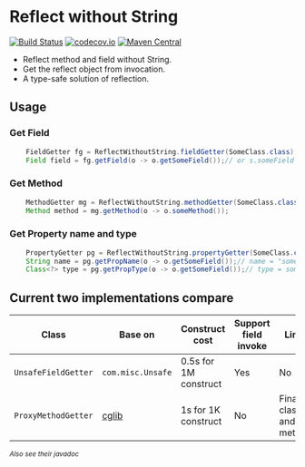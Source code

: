# Reflect without String
[![Build Status](https://travis-ci.org/XDean/ReflectWithoutString.svg?branch=master)](https://travis-ci.org/XDean/ReflectWithoutString)
[![codecov.io](http://codecov.io/github/XDean/ReflectWithoutString/coverage.svg?branch=master)](https://codecov.io/gh/XDean/ReflectWithoutString/branch/master)
[![Maven Central](https://maven-badges.herokuapp.com/maven-central/com.github.XDean/ReflectWithoutString/badge.svg)](https://maven-badges.herokuapp.com/maven-central/com.github.XDean/ReflectWithoutString)

- Reflect method and field without String.
- Get the reflect object from invocation.
- A type-safe solution of reflection.

## Usage

### Get Field
```java
	FieldGetter fg = ReflectWithoutString.fieldGetter(SomeClass.class);
	Field field = fg.getField(o -> o.getSomeField());// or s.someField
```
	
### Get Method
```java
	MethodGetter mg = ReflectWithoutString.methodGetter(SomeClass.class);
	Method method = mg.getMethod(o -> o.someMethod());
```

### Get Property name and type
```java
	PropertyGetter pg = ReflectWithoutString.propertyGetter(SomeClass.class);
	String name = pg.getPropName(o -> o.getSomeField());// name = "someField"
	Class<?> type = pg.getPropType(o -> o.getSomeField());// type = someField's type
```

## Current two implementations compare
Class | Base on | Construct cost | Support field invoke | Limit
--- | --- | --- | --- |---
`UnsafeFieldGetter` | `com.misc.Unsafe` | 0.5s for 1M construct | Yes | No
`ProxyMethodGetter` | [cglib](link1) | 1s for 1K construct | No | Final class and method

<sup>*Also see their javadoc*</sup>

